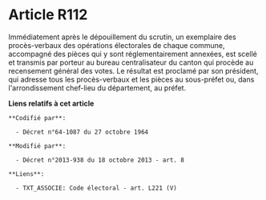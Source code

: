 # Article R112

Immédiatement après le dépouillement du scrutin, un exemplaire des procès-verbaux des opérations électorales de chaque
commune, accompagné des pièces qui y sont réglementairement annexées, est scellé et transmis par porteur au bureau
centralisateur du canton qui procède au recensement général des votes. Le résultat est proclamé par son président, qui
adresse tous les procès-verbaux et les pièces au sous-préfet ou, dans l'arrondissement chef-lieu du département, au préfet.

**Liens relatifs à cet article**

	**Codifié par**:

	  - Décret n°64-1087 du 27 octobre 1964

	**Modifié par**:

	  - Décret n°2013-938 du 18 octobre 2013 - art. 8

	**Liens**:

	  - TXT_ASSOCIE: Code électoral - art. L221 (V)
